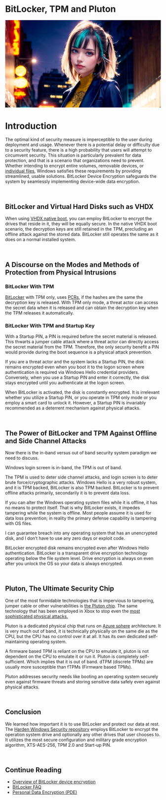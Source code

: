 # BitLocker, TPM and Pluton

<div align="center">
<img src="https://raw.githubusercontent.com/HotCakeX/.github/main/Pictures/PNG%20and%20JPG/dsadasdas.jpg" alt="AI generated photo of a girl - BitLocker, TPM and Pluton What Are They and How Do They Work" width="700">
</div>

# Introduction

The optimal kind of security measure is imperceptible to the user during deployment and usage. Whenever there is a potential delay or difficulty due to a security feature, there is a high probability that users will attempt to circumvent security. This situation is particularly prevalent for data protection, and that is a scenario that organizations need to prevent. Whether intending to encrypt entire volumes, removable devices, or [individual files](https://learn.microsoft.com/en-us/windows/security/operating-system-security/data-protection/personal-data-encryption/), Windows satisfies these requirements by providing streamlined, usable solutions. BitLocker Device Encryption safeguards the system by seamlessly implementing device-wide data encryption.

<br>

## BitLocker and Virtual Hard Disks such as VHDX

When using [VHDX native boot](https://learn.microsoft.com/en-us/windows-hardware/manufacture/desktop/deploy-windows-on-a-vhd--native-boot), you can employ BitLocker to encrypt the drives that reside in it, they will be equally secure. In the native VHDX boot scenario, the decryption keys are still retained in the TPM, precluding an offline attack against the stored data. BitLocker still operates the same as it does on a normal installed system.

<br>

## A Discourse on the Modes and Methods of Protection from Physical Intrusions

### BitLocker With TPM

[BitLocker](https://learn.microsoft.com/en-us/windows/security/operating-system-security/data-protection/BitLocker/BitLocker-group-policy-settings#reference-configure-tpm-platform-validation-profile-for-native-uefi-firmware-configurations) with TPM only, uses [PCRs](https://learn.microsoft.com/en-us/windows/security/operating-system-security/data-protection/BitLocker/BitLocker-group-policy-settings#about-the-platform-configuration-register-pcr), if the hashes are the same the decryption key is released. With TPM only mode, a threat actor can access the secret data when it is released and can obtain the decryption key when the TPM releases it automatically.

### BitLocker With TPM and Startup Key

With a Startup PIN, a PIN is required before the secret material is released. This thwarts a jumper cable attack where a threat actor can directly access the secret material from the TPM. Therefore, the only security benefit a PIN would provide during the boot sequence is a physical attack prevention.

If you are a threat actor and the system lacks a Startup PIN, the disk remains encrypted even when you boot it to the logon screen where authentication is required via Windows Hello credential providers. Conversely, when you use a Startup PIN and enter it correctly, the disk stays encrypted until you authenticate at the logon screen.

When BitLocker is activated, the disk is constantly encrypted. It is irrelevant whether you utilize a Startup PIN, or you operate in TPM only mode or you employ a smart card to unlock it. However, a Startup PIN is invariably recommended as a deterrent mechanism against physical attacks.

<br>

## The Power of BitLocker and TPM Against Offline and Side Channel Attacks

Now there is the in-band versus out of band security system paradigm we need to discuss.

Windows login screen is in-band, the TPM is out of band.

The TPM is used to deter side channel attacks, and login screen is to deter brute force/cryptographic attacks. Windows Hello is a very robust system, and it is TPM backed, BitLocker is also TPM backed. BitLocker is to prevent offline attacks primarily, secondarily it is to prevent data loss.

If you can alter the Windows operating system files while it is offline, it has no means to protect itself. That is why BitLocker exists, it impedes tampering while the system is offline. Most people assume it is used for data loss prevention; in reality the primary defense capability is tampering with OS files.

I can guarantee breach into any operating system that has an unencrypted disk, and I don’t have to use any zero days or exploit code.

BitLocker encrypted disk remains encrypted even after Windows Hello authentication. BitLocker is a transparent drive encryption technology operating below the file system level. Drive encryption is always on even after you unlock the OS so your data is always encrypted.

<br>

## Pluton, The Ultimate Security Chip

One of the most formidable technologies that is impervious to tampering, jumper cable or other vulnerabilities is [the Pluton chip](https://www.microsoft.com/en-us/security/blog/2020/11/17/meet-the-microsoft-pluton-processor-the-security-chip-designed-for-the-future-of-windows-pcs/). The same technology that has been employed in Xbox to stop even the [most sophisticated physical attacks.](https://www.youtube.com/watch?v=quLa6kzzra0)

Pluton is a dedicated physical chip that runs on [Azure sphere](https://azure.microsoft.com/en-us/products/azure-sphere/) architecture. It is very much out of band, it is technically physically on the same die as the CPU, but the CPU has no control over it at all. It has its own dedicated self-maintaining operating system.

A firmware based TPM is reliant on the CPU to emulate it, pluton is not dependent on the CPU to emulate it or run it. Pluton is completely self-sufficient. Which implies that it is out of band. dTPM (discrete TPMs) are usually more susceptible than fTPMs (Firmware based TPMs).

Pluton addresses security needs like booting an operating system securely even against firmware threats and storing sensitive data safely even against physical attacks.

<br>

## Conclusion

We learned how important it is to use BitLocker and protect our data at rest. The [Harden Windows Security repository](https://github.com/HotCakeX/Harden-Windows-Security) employs BitLocker to encrypt the operation system drive and optionally any other drives that user chooses to. It utilizes the most secure configuration and military grade encryption algorithm, XTS-AES-256, TPM 2.0 and Start-up PIN.

<br>

## Continue Reading

* [Overview of BitLocker device encryption](https://learn.microsoft.com/en-us/windows/security/operating-system-security/data-protection/bitlocker/bitlocker-device-encryption-overview-windows-10)
* [BitLocker FAQ](https://learn.microsoft.com/en-us/windows/security/operating-system-security/data-protection/BitLocker/faq)
* [Personal Data Encryption (PDE)](https://learn.microsoft.com/en-us/windows/security/operating-system-security/data-protection/personal-data-encryption/)

<br>

